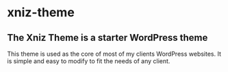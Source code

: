 # xniz-theme

## The Xniz Theme is a starter WordPress theme

This theme is used as the core of most of my clients WordPress websites.  It is simple and easy to modify to fit the needs of any client.
